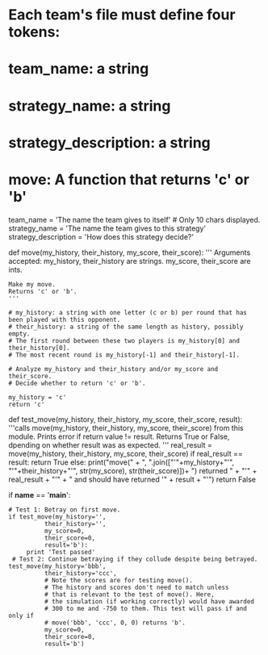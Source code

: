####
# Each team's file must define four tokens:
#     team_name: a string
#     strategy_name: a string
#     strategy_description: a string
#     move: A function that returns 'c' or 'b'
####

team_name = 'The name the team gives to itself' # Only 10 chars displayed.
strategy_name = 'The name the team gives to this strategy'
strategy_description = 'How does this strategy decide?'
    
def move(my_history, their_history, my_score, their_score):
    ''' Arguments accepted: my_history, their_history are strings.
    my_score, their_score are ints.
    
    Make my move.
    Returns 'c' or 'b'. 
    '''

    # my_history: a string with one letter (c or b) per round that has been played with this opponent.
    # their_history: a string of the same length as history, possibly empty. 
    # The first round between these two players is my_history[0] and their_history[0].
    # The most recent round is my_history[-1] and their_history[-1].
    
    # Analyze my_history and their_history and/or my_score and their_score.
    # Decide whether to return 'c' or 'b'.
    
    my_history = 'c'
    return 'c'

    
def test_move(my_history, their_history, my_score, their_score, result):
    '''calls move(my_history, their_history, my_score, their_score)
    from this module. Prints error if return value != result.
    Returns True or False, dpending on whether result was as expected.
    '''
    real_result = move(my_history, their_history, my_score, their_score)
    if real_result == result:
        return True
    else:
        print("move(" +
            ", ".join(["'"+my_history+"'", "'"+their_history+"'",
                       str(my_score), str(their_score)])+
            ") returned " + "'" + real_result + "'" +
            " and should have returned '" + result + "'")
        return False

if __name__ == '__main__':
     
    # Test 1: Betray on first move.
    if test_move(my_history='',
              their_history='', 
              my_score=0,
              their_score=0,
              result='b'):
         print 'Test passed'
     # Test 2: Continue betraying if they collude despite being betrayed.
    test_move(my_history='bbb',
              their_history='ccc', 
              # Note the scores are for testing move().
              # The history and scores don't need to match unless
              # that is relevant to the test of move(). Here,
              # the simulation (if working correctly) would have awarded 
              # 300 to me and -750 to them. This test will pass if and only if
              # move('bbb', 'ccc', 0, 0) returns 'b'.
              my_score=0, 
              their_score=0,
              result='b')             
